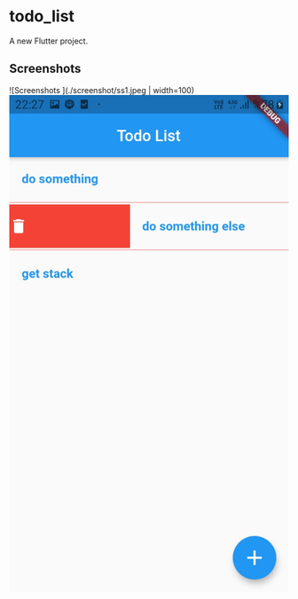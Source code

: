 # todo_list

A new Flutter project.

## Screenshots 
![Screenshots ](./screenshot/ss1.jpeg | width=100)
![Screenshots ](./screenshot/ss2.jpeg )
